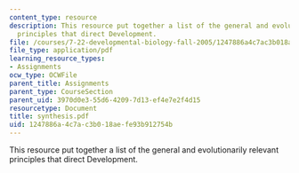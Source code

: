 ```yaml
---
content_type: resource
description: This resource put together a list of the general and evolutionarily relevant
  principles that direct Development.
file: /courses/7-22-developmental-biology-fall-2005/1247886a4c7ac3b018aefe93b912754b_synthesis.pdf
file_type: application/pdf
learning_resource_types:
- Assignments
ocw_type: OCWFile
parent_title: Assignments
parent_type: CourseSection
parent_uid: 3970d0e3-55d6-4209-7d13-ef4e7e2f4d15
resourcetype: Document
title: synthesis.pdf
uid: 1247886a-4c7a-c3b0-18ae-fe93b912754b
---
```

This resource put together a list of the general and evolutionarily relevant principles that direct Development.

